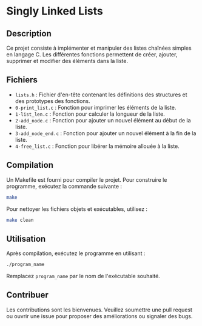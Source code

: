 # Singly Linked Lists

## Description

Ce projet consiste à implémenter et manipuler des listes chaînées simples en langage C. Les différentes fonctions permettent de créer, ajouter, supprimer et modifier des éléments dans la liste.

## Fichiers

- `lists.h` : Fichier d'en-tête contenant les définitions des structures et des prototypes des fonctions.
- `0-print_list.c` : Fonction pour imprimer les éléments de la liste.
- `1-list_len.c` : Fonction pour calculer la longueur de la liste.
- `2-add_node.c` : Fonction pour ajouter un nouvel élément au début de la liste.
- `3-add_node_end.c` : Fonction pour ajouter un nouvel élément à la fin de la liste.
- `4-free_list.c` : Fonction pour libérer la mémoire allouée à la liste.

## Compilation

Un Makefile est fourni pour compiler le projet. Pour construire le programme, exécutez la commande suivante :

```bash
make
```

Pour nettoyer les fichiers objets et exécutables, utilisez :

```bash
make clean
```

## Utilisation

Après compilation, exécutez le programme en utilisant :

```bash
./program_name
```

Remplacez `program_name` par le nom de l'exécutable souhaité.

## Contribuer

Les contributions sont les bienvenues. Veuillez soumettre une pull request ou ouvrir une issue pour proposer des améliorations ou signaler des bugs.

